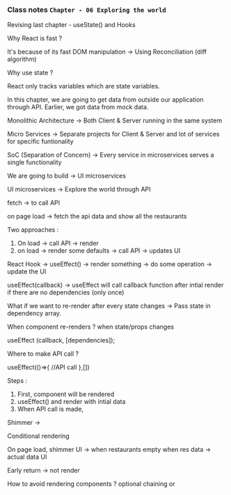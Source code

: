 ### Class notes `Chapter - 06 Exploring the world`

Revising last chapter - useState() and Hooks

Why React is fast ?

It's because of its fast DOM manipulation -> Using Reconciliation (diff algorithm)

Why use state ?

React only tracks variables which are state variables.

In this chapter, we are going to get data from outside our application through API. Earlier, we got data from mock data.

Monolithic Architecture -> Both Client & Server running in the same system

Micro Services -> Separate projects for Client & Server and lot of services for specific funtionality

SoC (Separation of Concern) -> Every service in microservices serves a single functionality

We are going to build -> UI microservices

UI microservices -> Explore the world through API

fetch -> to call API

on page load -> fetch the api data and show all the restaurants

Two approaches :

1. On load -> call API -> render
2. on load -> render some defaults -> call API -> updates UI

React Hook -> useEffect() -> render something -> do some operation -> update the UI

useEffect(callback) -> useEffect will call callback function after intial render if there are no dependencies (only once)

What if we want to re-render after every state changes -> Pass state in dependency array.

When component re-renders ? when state/props changes

useEffect (callback, [dependencies]);

Where to make API call ?

useEffect(()=>{
//API call
},[])

Steps :

1. First, component will be rendered
2. useEffect() and render with intial data
3. When API call is made,

Shimmer ->

Conditional rendering

On page load, shimmer UI -> when restaurants empty
when res data -> actual data UI

Early return -> not render

How to avoid rendering components ? optional chaining or
